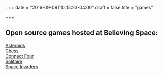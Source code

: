 +++
date = "2016-09-09T10:15:23-04:00"
draft = false
title = "games"

+++

## Open source games hosted at Believing Space:

[Asteroids](//asteroids.believing.space)<br>
[Chess](//chess.believing.space)<br>
[Connect Four](//connect4.believing.space)<br>
[Solitaire](//solitaire.believing.space)<br>
[Space Invaders](//invaders.believing.space)<br>
 



